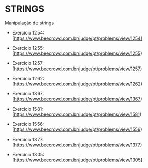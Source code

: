 # **STRINGS**

Manipulação de strings

- Exercício 1254: [https://www.beecrowd.com.br/judge/pt/problems/view/1254]

- Exercício 1255: [https://www.beecrowd.com.br/judge/pt/problems/view/1255)

- Exercício 1257: [https://www.beecrowd.com.br/judge/pt/problems/view/1257)

- Exercício 1262: [https://www.beecrowd.com.br/judge/pt/problems/view/1262)

- Exercício 1367: [https://www.beecrowd.com.br/judge/pt/problems/view/1367)

- Exercício 1581: [https://www.beecrowd.com.br/judge/pt/problems/view/1581)

- Exercício 1556: [https://www.beecrowd.com.br/judge/pt/problems/view/1556)

- Exercício 1377: [https://www.beecrowd.com.br/judge/pt/problems/view/1377)

- Exercício 1305: [https://www.beecrowd.com.br/judge/pt/problems/view/1305]